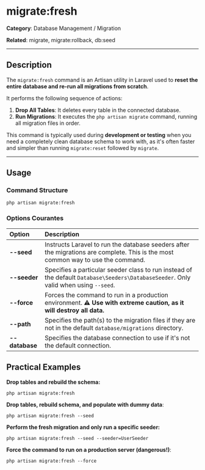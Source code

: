 # migrate:fresh

**Category**: Database Management / Migration

**Related**: migrate, migrate:rollback, db:seed

---

## Description

The `migrate:fresh` command is an Artisan utility in Laravel used to **reset the entire database and re-run all migrations from scratch**.

It performs the following sequence of actions:

1.  **Drop All Tables**: It deletes every table in the connected database.
2.  **Run Migrations**: It executes the `php artisan migrate` command, running all migration files in order.

This command is typically used during **development or testing** when you need a completely clean database schema to work with, as it's often faster and simpler than running `migrate:reset` followed by `migrate`.

---

## Usage

### Command Structure

`php artisan migrate:fresh`

### Options Courantes

| Option | Description |
| :--- | :--- |
| **--seed** | Instructs Laravel to run the database seeders after the migrations are complete. This is the most common way to use the command. |
| **--seeder** | Specifies a particular seeder class to run instead of the default `Database\Seeders\DatabaseSeeder`. Only valid when using `--seed`. |
| **--force** | Forces the command to run in a production environment. **⚠️ Use with extreme caution, as it will destroy all data.** |
| **--path** | Specifies the path(s) to the migration files if they are not in the default `database/migrations` directory. |
| **--database** | Specifies the database connection to use if it's not the default connection. |

## Practical Examples

**Drop tables and rebuild the schema:**

`php artisan migrate:fresh`

**Drop tables, rebuild schema, and populate with dummy data**:

`php artisan migrate:fresh --seed`

**Perform the fresh migration and only run a specific seeder:**

`php artisan migrate:fresh --seed --seeder=UserSeeder`

**Force the command to run on a production server (dangerous!)**:

`php artisan migrate:fresh --force`
